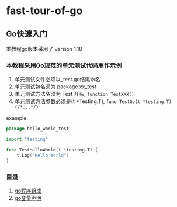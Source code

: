 # fast-tour-of-go
## Go快速入门
本教程go版本采用了 version 1.18
### 本教程采用Go规范的单元测试代码用作示例
1. 单元测试文件必须以_test.go结尾命名
2. 单元测试包名须为 package xx_test
3. 单元测试方法名须为 Test 开头, `function TestXXX()`
4. 单元测试方法参数必须是(t *Testing.T), `func TestGo(t *testing.T){/*...*/}`

example:

```go
package hello_world_test

import "testing"

func TestHelloWorld(t *testing.T) {
	t.Log("Hello World")
}
```

### 目录
1. [go程序组成](https://github.com/thatshinji/fast-tour-of-go/tree/main/src/program_composition)
2. [go变量声明](https://github.com/thatshinji/fast-tour-of-go/tree/main/src/declaration)